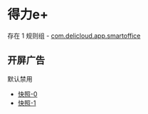 # 得力e+

存在 1 规则组 - [com.delicloud.app.smartoffice](/src/apps/com.delicloud.app.smartoffice.ts)

## 开屏广告

默认禁用

- [快照-0](https://i.gkd.li/i/13840775)
- [快照-1](https://i.gkd.li/i/13944086)

